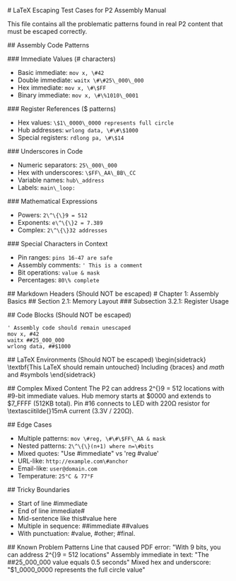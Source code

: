 \# LaTeX Escaping Test Cases for P2 Assembly Manual

This file contains all the problematic patterns found in real P2 content that must be escaped correctly.

\#\# Assembly Code Patterns

\#\#\# Immediate Values (\# characters)
- Basic immediate: `mov x, \#42`
- Double immediate: `waitx \#\#25\_000\_000`
- Hex immediate: `mov x, \#\$FF`
- Binary immediate: `mov x, \#\%1010\_0001`

\#\#\# Register References (\$ patterns)
- Hex values: `\$1\_0000\_0000 represents full circle`
- Hub addresses: `wrlong data, \#\#\$1000`
- Special registers: `rdlong pa, \#\$14`

\#\#\# Underscores in Code
- Numeric separators: `25\_000\_000`
- Hex with underscores: `\$FF\_AA\_BB\_CC`
- Variable names: `hub\_address`
- Labels: `main\_loop:`

\#\#\# Mathematical Expressions
- Powers: `2\^\{\}9 = 512`
- Exponents: `e\^\{\}2 = 7.389`
- Complex: `2\^\{\}32 addresses`

\#\#\# Special Characters in Context
- Pin ranges: `pins 16-47 are safe`
- Assembly comments: `' This is a comment`
- Bit operations: `value & mask`
- Percentages: `80\% complete`

\#\# Markdown Headers (Should NOT be escaped)
\# Chapter 1: Assembly Basics
\#\# Section 2.1: Memory Layout
\#\#\# Subsection 3.2.1: Register Usage

\#\# Code Blocks (Should NOT be escaped)
```pasm2
' Assembly code should remain unescaped
mov x, #42
waitx ##25_000_000
wrlong data, ##$1000
```

\#\# LaTeX Environments (Should NOT be escaped)
\begin{sidetrack}
\textbf{This LaTeX should remain untouched}
Including {braces} and $math$ and #symbols
\end{sidetrack}

\#\# Complex Mixed Content
The P2 can address 2\^\{\}9 = 512 locations with \#9-bit immediate values.
Hub memory starts at \$0000 and extends to \$7\_FFFF (512KB total).
Pin \#16 connects to LED with 220Ω resistor for \textasciitilde{}15mA current (3.3V / 220Ω).

\#\# Edge Cases
- Multiple patterns: `mov \#reg, \#\#\$FF\_AA & mask`
- Nested patterns: `2\^\{\}(n+1) where n=\#bits`
- Mixed quotes: "Use \#immediate" vs 'reg \#value'
- URL-like: `http://example.com\#anchor`
- Email-like: `user@domain.com`
- Temperature: `25°C & 77°F`

\#\# Tricky Boundaries
- Start of line \#immediate
- End of line immediate\#
- Mid-sentence like this\#value here
- Multiple in sequence: \#\#immediate \#\#values
- With punctuation: \#value, \#other; \#final.

\#\# Known Problem Patterns
Line that caused PDF error: "With 9 bits, you can address 2\^\{\}9 = 512 locations"
Assembly immediate in text: "The \#\#25\_000\_000 value equals 0.5 seconds"
Mixed hex and underscore: "\$1\_0000\_0000 represents the full circle value"
